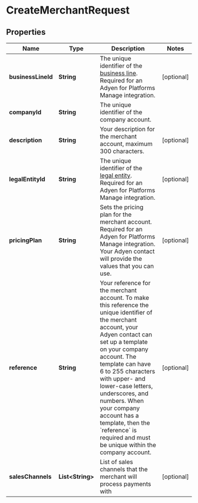 

# CreateMerchantRequest


## Properties

| Name | Type | Description | Notes |
|------------ | ------------- | ------------- | -------------|
|**businessLineId** | **String** | The unique identifier of the [business line](https://docs.adyen.com/api-explorer/#/legalentity/latest/post/businessLines). Required for an Adyen for Platforms Manage integration. |  [optional] |
|**companyId** | **String** | The unique identifier of the company account. |  |
|**description** | **String** | Your description for the merchant account, maximum 300 characters. |  [optional] |
|**legalEntityId** | **String** | The unique identifier of the [legal entity](https://docs.adyen.com/api-explorer/#/legalentity/latest/post/legalEntities). Required for an Adyen for Platforms Manage integration. |  [optional] |
|**pricingPlan** | **String** | Sets the pricing plan for the merchant account. Required for an Adyen for Platforms Manage integration. Your Adyen contact will provide the values that you can use. |  [optional] |
|**reference** | **String** | Your reference for the merchant account. To make this reference the unique identifier of the merchant account, your Adyen contact can set up a template on your company account. The template can have 6 to 255 characters with upper- and lower-case letters, underscores, and numbers. When your company account has a template, then the &#x60;reference&#x60; is required and must be unique within the company account. |  [optional] |
|**salesChannels** | **List&lt;String&gt;** | List of sales channels that the merchant will process payments with |  [optional] |



